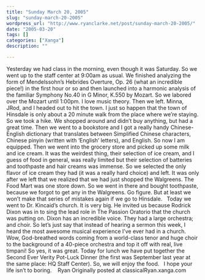 ```yaml
---
title: "Sunday March 20, 2005"
slug: "sunday-march-20-2005"
wordpress_url: "http://www.ryanclarke.net/post/sunday-march-20-2005/"
date: "2005-03-20"
tags: []
categories: ["Xanga"]
description: ""

---
```


Yesterday we had class in the morning, even though it was Saturday. So we went up to the staff center at 9:00am as usual. We finished analyzing the form of Mendelssohn’s Hebrides Overture, Op. 26 (what an incredible piece!) in the first hour or so and then launched into a harmonic analysis of the familiar Symphony No.40 in G Minor, K.550 by Mozart. So we labored over the Mozart until 1:00pm. I love music theory.
 Then we left. Minna, JRod, and I headed out to hit the town. I just so happen that the town of Hinsdale is only about a 20 minute walk from the place where we’re staying. So we took a hike. We shopped around and didn’t buy anything, but had a great time. Then we went to a bookstore and I got a really handy Chinese-English dictionary that translates between Simplified Chinese characters, Chinese pinyin (written with ‘English’ letters), and English. So now I am equipped. Then we went into the grocery store and picked up some milk and ice cream. It was the weirdest thing, their selection of ice cream, and I guess of food in general, was really limited but their selection of batteries and toothpaste and hair creams was immense. So we selected the only flavor of ice cream they had (it was a really hard choice) and left. It was only after we left that we realized that we had just shopped the Walgreens. The Food Mart was one store down. So we went in there and bought toothpaste, because we forgot to get any in the Walgreens. Go figure. But at least we won’t make that series of mistakes again if we go to Hinsdale.
 
 Today we went to Dr. Kincaid’s church. It is very big. He invited us because Rodrick Dixon was in to sing the lead role in The Passion Oratorio that the church was putting on. Dixon has an incredible voice. They had a large orchestra; and choir. So let’s just say that instead of hearing a sermon this week, I heard the most awesome musical experience I’ve ever had in a church. Wow, God-breathed words coming from a world-class tenor and huge choir to the background of a 40-piece orchestra and top it off with real, live timpani! So yes, it was great. Today for lunch we have put together the Second Ever Verity Pot-Luck Dinner (the first was September last year at the same place: HQ Staff Center). So, we will enjoy the food.
 
 I hope your life isn’t to boring. 
 
 Ryan
Originally posted at classicalRyan.xanga.com
